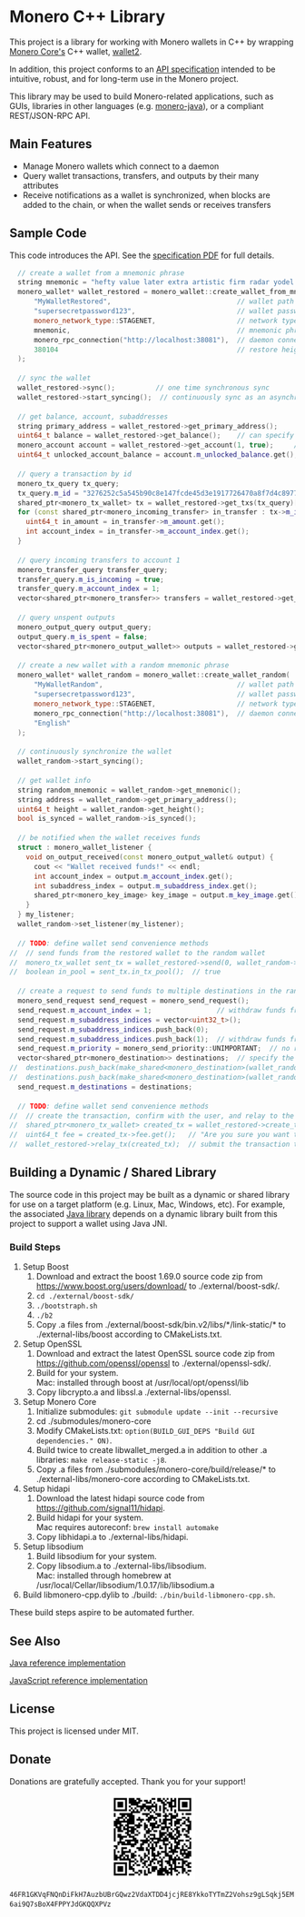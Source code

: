 # Monero C++ Library

This project is a library for working with Monero wallets in C++ by wrapping [Monero Core's](https://github.com/monero-project/monero) C++ wallet, [wallet2](https://github.com/monero-project/monero/blob/master/src/wallet/wallet2.h).

In addition, this project conforms to an [API specification](https://github.com/monero-ecosystem/monero-java/blob/master/monero-spec.pdf) intended to be intuitive, robust, and for long-term use in the Monero project.

This library may be used to build Monero-related applications, such as GUIs, libraries in other languages (e.g. [monero-java](https://github.com/monero-ecosystem/monero-java-rpc)), or a compliant REST/JSON-RPC API.

## Main Features

- Manage Monero wallets which connect to a daemon
- Query wallet transactions, transfers, and outputs by their many attributes
- Receive notifications as a wallet is synchronized, when blocks are added to the chain, or when the wallet sends or receives transfers

## Sample Code

This code introduces the API.  See the [specification PDF](monero-spec.pdf) for full details.

```c++
  // create a wallet from a mnemonic phrase
  string mnemonic = "hefty value later extra artistic firm radar yodel talent future fungal nutshell because sanity awesome nail unjustly rage unafraid cedar delayed thumbs comb custom sanity";
  monero_wallet* wallet_restored = monero_wallet::create_wallet_from_mnemonic(
      "MyWalletRestored",                               // wallet path and name
      "supersecretpassword123",                         // wallet password
      monero_network_type::STAGENET,                    // network type
      mnemonic,                                         // mnemonic phrase
      monero_rpc_connection("http://localhost:38081"),  // daemon connection
      380104                                            // restore height
  );

  // sync the wallet
  wallet_restored->sync();          // one time synchronous sync
  wallet_restored->start_syncing();  // continuously sync as an asynchronous thread in the background

  // get balance, account, subaddresses
  string primary_address = wallet_restored->get_primary_address();
  uint64_t balance = wallet_restored->get_balance();    // can specify account and subaddress indices
  monero_account account = wallet_restored->get_account(1, true);     // get account with subaddresses
  uint64_t unlocked_account_balance = account.m_unlocked_balance.get(); // get boost::optional value

  // query a transaction by id
  monero_tx_query tx_query;
  tx_query.m_id = "3276252c5a545b90c8e147fcde45d3e1917726470a8f7d4c8977b527a44dfd15";
  shared_ptr<monero_tx_wallet> tx = wallet_restored->get_txs(tx_query)[0];
  for (const shared_ptr<monero_incoming_transfer> in_transfer : tx->m_incoming_transfers) {
    uint64_t in_amount = in_transfer->m_amount.get();
    int account_index = in_transfer->m_account_index.get();
  }

  // query incoming transfers to account 1
  monero_transfer_query transfer_query;
  transfer_query.m_is_incoming = true;
  transfer_query.m_account_index = 1;
  vector<shared_ptr<monero_transfer>> transfers = wallet_restored->get_transfers(transfer_query);

  // query unspent outputs
  monero_output_query output_query;
  output_query.m_is_spent = false;
  vector<shared_ptr<monero_output_wallet>> outputs = wallet_restored->get_outputs(output_query);

  // create a new wallet with a random mnemonic phrase
  monero_wallet* wallet_random = monero_wallet::create_wallet_random(
      "MyWalletRandom",                                 // wallet path and name
      "supersecretpassword123",                         // wallet password
      monero_network_type::STAGENET,                    // network type
      monero_rpc_connection("http://localhost:38081"),  // daemon connection
      "English"
  );

  // continuously synchronize the wallet
  wallet_random->start_syncing();

  // get wallet info
  string random_mnemonic = wallet_random->get_mnemonic();
  string address = wallet_random->get_primary_address();
  uint64_t height = wallet_random->get_height();
  bool is_synced = wallet_random->is_synced();

  // be notified when the wallet receives funds
  struct : monero_wallet_listener {
    void on_output_received(const monero_output_wallet& output) {
      cout << "Wallet received funds!" << endl;
      int account_index = output.m_account_index.get();
      int subaddress_index = output.m_subaddress_index.get();
      shared_ptr<monero_key_image> key_image = output.m_key_image.get();
    }
  } my_listener;
  wallet_random->set_listener(my_listener);

  // TODO: define wallet send convenience methods
//  // send funds from the restored wallet to the random wallet
//  monero_tx_wallet sent_tx = wallet_restored->send(0, wallet_random->get_address(1, 0), 50000);
//  boolean in_pool = sent_tx.in_tx_pool();  // true

  // create a request to send funds to multiple destinations in the random wallet
  monero_send_request send_request = monero_send_request();
  send_request.m_account_index = 1;                // withdraw funds from this account
  send_request.m_subaddress_indices = vector<uint32_t>();
  send_request.m_subaddress_indices.push_back(0);
  send_request.m_subaddress_indices.push_back(1);  // withdraw funds from these subaddresses within the account
  send_request.m_priority = monero_send_priority::UNIMPORTANT;  // no rush
  vector<shared_ptr<monero_destination>> destinations;  // specify the recipients and their amounts
//  destinations.push_back(make_shared<monero_destination>(wallet_random->get_address(1, 0), 50000)); // TODO: destination constructor
//  destinations.push_back(make_shared<monero_destination>(wallet_random->get_address(2, 0), 50000));
  send_request.m_destinations = destinations;

  // TODO: define wallet send convenience methods
//  // create the transaction, confirm with the user, and relay to the network
//  shared_ptr<monero_tx_wallet> created_tx = wallet_restored->create_tx(send_request);
//  uint64_t fee = created_tx->fee.get();   // "Are you sure you want to send ...?"
//  wallet_restored->relay_tx(created_tx);  // submit the transaction to the Monero network which will notify the recipient wallet
```

## Building a Dynamic / Shared Library

The source code in this project may be built as a dynamic or shared library for use on a target platform (e.g. Linux, Mac, Windows, etc).  For example, the associated [Java library](https://github.com/monero-ecosystem/monero-java-rpc) depends on a dynamic library built from this project to support a wallet using Java JNI.

### Build Steps

1. Setup Boost
    1. Download and extract the boost 1.69.0 source code zip from https://www.boost.org/users/download/ to ./external/boost-sdk/.
    2. `cd ./external/boost-sdk/`
    3. `./bootstraph.sh`
    4. `./b2`
    5. Copy .a files from ./external/boost-sdk/bin.v2/libs/\*/link-static/\* to ./external-libs/boost according to CMakeLists.txt.
2. Setup OpenSSL
    1. Download and extract the latest OpenSSL source code zip from https://github.com/openssl/openssl to ./external/openssl-sdk/.
    2. Build for your system.<br>
       Mac: installed through boost at /usr/local/opt/openssl/lib
    3. Copy libcrypto.a and libssl.a ./external-libs/openssl.
3. Setup Monero Core
    1. Initialize submodules: `git submodule update --init --recursive`
    2. cd ./submodules/monero-core
    3. Modify CMakeLists.txt: `option(BUILD_GUI_DEPS "Build GUI dependencies." ON)`.
    4. Build twice to create libwallet_merged.a in addition to other .a libraries: `make release-static -j8`.
    5. Copy .a files from ./submodules/monero-core/build/release/* to ./external-libs/monero-core according to CMakeLists.txt.
4. Setup hidapi
    1. Download the latest hidapi source code from https://github.com/signal11/hidapi.
    2. Build hidapi for your system.<br>
       Mac requires autoreconf: `brew install automake`
    3. Copy libhidapi.a to ./external-libs/hidapi.
5. Setup libsodium
    1. Build libsodium for your system.
    2. Copy libsodium.a to ./external-libs/libsodium.<br>
       Mac: installed through homebrew at /usr/local/Cellar/libsodium/1.0.17/lib/libsodium.a
6. Build libmonero-cpp.dylib to ./build: `./bin/build-libmonero-cpp.sh`.

These build steps aspire to be automated further.

## See Also

[Java reference implementation](https://github.com/monero-ecosystem/monero-java-rpc)

[JavaScript reference implementation](https://github.com/monero-ecosystem/monero-javascript)

## License

This project is licensed under MIT.

## Donate

Donations are gratefully accepted.  Thank you for your support!

<p align="center">
	<img src="donate.png" width="150" height="150"/>
</p>

`46FR1GKVqFNQnDiFkH7AuzbUBrGQwz2VdaXTDD4jcjRE8YkkoTYTmZ2Vohsz9gLSqkj5EM6ai9Q7sBoX4FPPYJdGKQQXPVz`